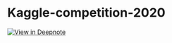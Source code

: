 # Kaggle-competition-2020

[![View in Deepnote](https://deepnote.com/static/buttons/view-in-deepnote-white.svg)](https://deepnote.com/viewer/github/norvig/pytudes/blob/master/ipynb/Advent-2020.ipynb)
